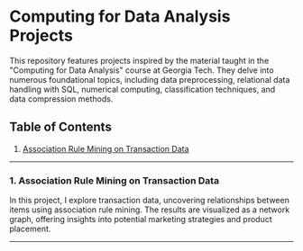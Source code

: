 # Computing for Data Analysis Projects
This repository features projects inspired by the material taught in the "Computing for Data Analysis" course at Georgia Tech. They delve into numerous foundational topics, including data preprocessing, relational data handling with SQL, numerical computing, classification techniques, and data compression methods.

## Table of Contents
1. [Association Rule Mining on Transaction Data](https://github.com/fedash/Academic-Projects/tree/main/Analytics-Modeling/CUSUM_Analysis)

---

### 1. Association Rule Mining on Transaction Data

  In this project, I explore transaction data, uncovering relationships between items using association rule mining. The results are visualized as a network graph, offering insights into potential marketing strategies and product placement.

---
